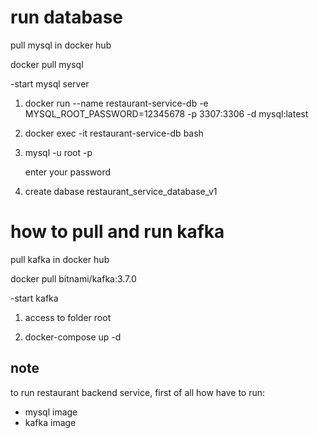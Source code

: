 # run database

pull mysql in docker hub

docker pull mysql

-start mysql server

1. docker run --name restaurant-service-db -e MYSQL_ROOT_PASSWORD=12345678 -p 3307:3306 -d mysql:latest

2. docker exec -it restaurant-service-db bash

3. mysql -u root -p

   enter your password

4. create dabase restaurant_service_database_v1

# how to pull and run kafka

pull kafka in docker hub

docker pull bitnami/kafka:3.7.0

-start kafka

1. access to folder root

2. docker-compose up -d

## note

to run restaurant backend service, first of all how have to run:

- mysql image
- kafka image
